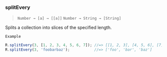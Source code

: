 ### splitEvery

> ```Number → [a] → [[a]]```
> ```Number → String → [String]```

Splits a collection into slices of the specified length.

`Example`

```js
R.splitEvery(3, [1, 2, 3, 4, 5, 6, 7]); //=> [[1, 2, 3], [4, 5, 6], [7]]
R.splitEvery(3, 'foobarbaz');           //=> ['foo', 'bar', 'baz']
```